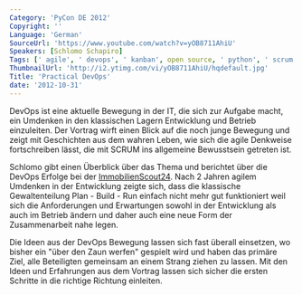 ```yaml
---
Category: 'PyCon DE 2012'
Copyright: ''
Language: 'German'
SourceUrl: 'https://www.youtube.com/watch?v=yOB8711AhiU'
Speakers: [Schlomo Schapiro]
Tags: [' agile', ' devops', ' kanban', open source, ' python', ' scrum', ' web']
ThumbnailUrl: 'http://i2.ytimg.com/vi/yOB8711AhiU/hqdefault.jpg'
Title: 'Practical DevOps'
date: '2012-10-31'
---
```

DevOps ist eine aktuelle Bewegung in der IT, die sich zur Aufgabe macht, ein
Umdenken in den klassischen Lagern Entwicklung und Betrieb einzuleiten. Der
Vortrag wirft einen Blick auf die noch junge Bewegung und zeigt mit
Geschichten aus dem wahren Leben, wie sich die agile Denkweise fortschreiben
lässt, die mit SCRUM ins allgemeine Bewusstsein getreten ist.

Schlomo gibt einen Überblick über das Thema und berichtet über die DevOps
Erfolge bei der [ImmobilienScout24](http://www.immobilienscout24.de). Nach 2
Jahren agilem Umdenken in der Entwicklung zeigte sich, dass die klassische
Gewaltenteilung Plan - Build - Run einfach nicht mehr gut funktioniert weil
sich die Anforderungen und Erwartungen sowohl in der Entwicklung als auch im
Betrieb ändern und daher auch eine neue Form der Zusammenarbeit nahe legen.

Die Ideen aus der DevOps Bewegung lassen sich fast überall einsetzen, wo
bisher ein "über den Zaun werfen" gespielt wird und haben das primäre Ziel,
alle Beteiligten gemeinsam an einem Strang ziehen zu lassen. Mit den Ideen und
Erfahrungen aus dem Vortrag lassen sich sicher die ersten Schritte in die
richtige Richtung einleiten.

